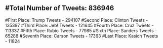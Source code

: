#Total Number of Tweets: 836946 
---
#First Place: Trump Tweets - 294107
#Second Place: Clinton Tweets - 135397
#Third Place: Jeb! Tweets - 121645
#Fourth Place: Cruz Tweets - 113337
#Fifth Place: Rubio Tweets - 77985
#Sixth Place: Sanders Tweets - 65288
#Seventh Place: Carson Tweets - 17363
#Last Place: Kasich Tweets - 11824
